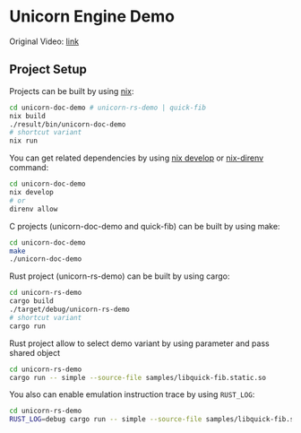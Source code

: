# Unicorn Engine Demo

Original Video: [link](https://youtu.be/qJiM1Ky6A14)

## Project Setup

Projects can be built by using [nix](https://nixos.org/guides/how-nix-works/):

```bash
cd unicorn-doc-demo # unicorn-rs-demo | quick-fib
nix build
./result/bin/unicorn-doc-demo
# shortcut variant
nix run
```

You can get related dependencies by using [nix develop](https://nix.dev/manual/nix/2.17/command-ref/new-cli/nix3-develop) or [nix-direnv](https://github.com/nix-community/nix-direnv) command:
```bash
cd unicorn-doc-demo
nix develop
# or
direnv allow
```

C projects (unicorn-doc-demo and quick-fib) can be built by using make:
```bash
cd unicorn-doc-demo
make
./unicorn-doc-demo
```

Rust project (unicorn-rs-demo) can be built by using cargo:
```bash
cd unicorn-rs-demo
cargo build
./target/debug/unicorn-rs-demo
# shortcut variant
cargo run
```

Rust project allow to select demo variant by using parameter and pass shared object
```bash
cd unicorn-rs-demo
cargo run -- simple --source-file samples/libquick-fib.static.so
```

You also can enable emulation instruction trace by using `RUST_LOG`:
```bash
cd unicorn-rs-demo
RUST_LOG=debug cargo run -- simple --source-file samples/libquick-fib.static.so
```
